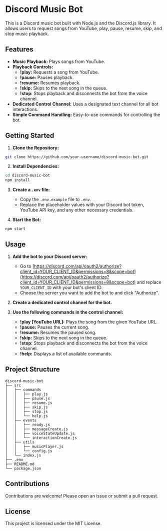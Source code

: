 # Discord Music Bot

This is a Discord music bot built with Node.js and the Discord.js library. It allows users to request songs from YouTube, play, pause, resume, skip, and stop music playback. 

## Features

* **Music Playback:** Plays songs from YouTube.
* **Playback Controls:**
    * **!play:** Requests a song from YouTube.
    * **!pause:** Pauses playback.
    * **!resume:** Resumes playback.
    * **!skip:** Skips to the next song in the queue.
    * **!stop:** Stops playback and disconnects the bot from the voice channel.
* **Dedicated Control Channel:** Uses a designated text channel for all bot interactions. 
* **Simple Command Handling:** Easy-to-use commands for controlling the bot.

## Getting Started

1. **Clone the Repository:**
```bash
git clone https://github.com/your-username/discord-music-bot.git
```

2. **Install Dependencies:**
```bash
cd discord-music-bot
npm install
```

3. **Create a `.env` file:**
    * Copy the `.env.example` file to `.env`.
    * Replace the placeholder values with your Discord bot token, YouTube API key, and any other necessary credentials.

4. **Start the Bot:**
```bash
npm start
```

## Usage

1. **Add the bot to your Discord server:**
    * Go to [https://discord.com/api/oauth2/authorize?client_id=YOUR_CLIENT_ID&permissions=8&scope=bot](https://discord.com/api/oauth2/authorize?client_id=YOUR_CLIENT_ID&permissions=8&scope=bot) and replace `YOUR_CLIENT_ID` with your bot's client ID.
    * Choose the server you want to add the bot to and click "Authorize".

2. **Create a dedicated control channel for the bot.**

3. **Use the following commands in the control channel:**

    * **!play [YouTube URL]:** Plays the song from the given YouTube URL.
    * **!pause:** Pauses the current song.
    * **!resume:** Resumes the paused song.
    * **!skip:** Skips to the next song in the queue.
    * **!stop:** Stops playback and disconnects the bot from the voice channel.
    * **!help:** Displays a list of available commands.

## Project Structure

```
discord-music-bot
├── src
│   ├── commands
│   │   ├── play.js
│   │   ├── pause.js
│   │   ├── resume.js
│   │   ├── skip.js
│   │   ├── stop.js
│   │   └── help.js
│   ├── events
│   │   ├── ready.js
│   │   ├── messageCreate.js
│   │   ├── voiceStateUpdate.js
│   │   └── interactionCreate.js
│   ├── utils
│   │   ├── musicPlayer.js
│   │   └── config.js
│   └── index.js
├── .env
├── README.md
└── package.json

```

## Contributions

Contributions are welcome! Please open an issue or submit a pull request.

## License

This project is licensed under the MIT License.